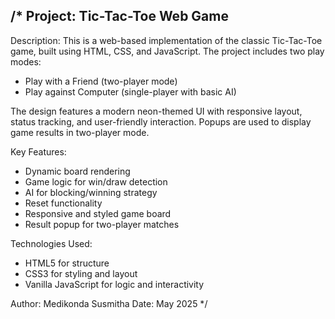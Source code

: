 /*
  Project: Tic-Tac-Toe Web Game
  -----------------------------
  Description:
  This is a web-based implementation of the classic Tic-Tac-Toe game,
  built using HTML, CSS, and JavaScript. The project includes two play modes:
  - Play with a Friend (two-player mode)
  - Play against Computer (single-player with basic AI)

  The design features a modern neon-themed UI with responsive layout, status tracking,
  and user-friendly interaction. Popups are used to display game results in two-player mode.

  Key Features:
  - Dynamic board rendering
  - Game logic for win/draw detection
  - AI for blocking/winning strategy
  - Reset functionality
  - Responsive and styled game board
  - Result popup for two-player matches

  Technologies Used:
  - HTML5 for structure
  - CSS3 for styling and layout
  - Vanilla JavaScript for logic and interactivity

  Author: Medikonda Susmitha
  Date: May 2025
*/
